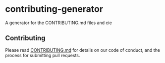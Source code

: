 # contributing-generator

A generator for the CONTRIBUTING.md files and cie

## Contributing

Please read [CONTRIBUTING.md](CONTRIBUTING.md) for details on our code of conduct, and the process for submitting pull requests.
